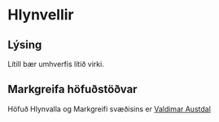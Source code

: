 # Hlynvellir

## Lýsing
Lítill bær umhverfis lítið virki.

## Markgreifa höfuðstöðvar
Höfuð Hlynvalla og Markgreifi svæðisins er [Valdimar Austdal](/npcs/valdimar.md)